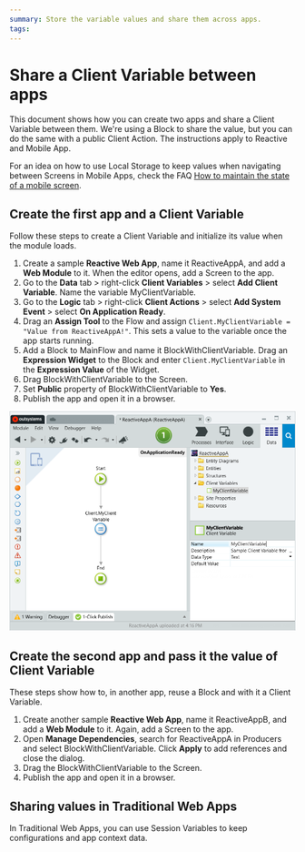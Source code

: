 ```yaml
---
summary: Store the variable values and share them across apps.
tags: 
---
```


# Share a Client Variable between apps

This document shows how you can create two apps and share a Client Variable between them. We're using a Block to share the value, but you can do the same with a public Client Action. The instructions apply to Reactive and Mobile App.

For an idea on how to use Local Storage to keep values when navigating between Screens in Mobile Apps, check the FAQ [How to maintain the state of a mobile screen](<https://success.outsystems.com/Documentation/Development_FAQs/How_to_maintain_the_state_of_a_mobile_screen>).

## Create the first app and a Client Variable

Follow these steps to create a Client Variable and initialize its value when the module loads.

1. Create a sample **Reactive Web App**, name it ReactiveAppA, and add a **Web Module** to it. When the editor opens, add a Screen to the app.
1. Go to the **Data** tab > right-click **Client Variables** > select **Add Client Variable**. Name the variable MyClientVariable.
1. Go to the **Logic** tab > right-click **Client Actions** > select **Add System Event** > select **On Application Ready**.
1. Drag an **Assign Tool** to the Flow and assign `Client.MyClientVariable = "Value from ReactiveAppA!"`. This sets a value to the variable once the app starts running.
1. Add a Block to MainFlow and name it BlockWithClientVariable. Drag an **Expression Widget** to the Block and enter `Client.MyClientVariable` in the **Expression Value** of the Widget.
1. Drag BlockWithClientVariable to the Screen.
1. Set **Public** property of BlockWithClientVariable to **Yes**.
1. Publish the app and open it in a browser.

![Sample App A with a Client Variable](<images/client-variable.png?width=700>)

## Create the second app and pass it the value of Client Variable

These steps show how to, in another app, reuse a Block and with it a Client Variable. 

1. Create another sample **Reactive Web App**, name it ReactiveAppB, and add a **Web Module** to it. Again, add a Screen to the app.
2. Open **Manage Dependencies**, search for ReactiveAppA in Producers and select BlockWithClientVariable. Click **Apply** to add references and close the dialog.
3. Drag the BlockWithClientVariable to the Screen.
4. Publish the app and open it in a browser.

## Sharing values in Traditional Web Apps 

In Traditional Web Apps, you can use Session Variables to keep configurations and app context data.
